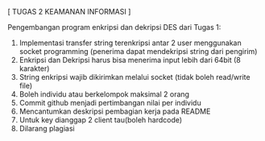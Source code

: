 [ TUGAS 2 KEAMANAN INFORMASI ]

Pengembangan program enkripsi dan dekripsi DES dari Tugas 1:
1. Implementasi transfer string terenkripsi antar 2 user menggunakan socket programming (penerima dapat mendekripsi string dari pengirim)
2. Enkripsi dan Dekripsi harus bisa menerima input lebih dari 64bit (8 karakter)
3. String enkripsi wajib dikirimkan melalui socket (tidak boleh read/write file)
4. Boleh individu atau berkelompok maksimal 2 orang
5. Commit github menjadi pertimbangan nilai per individu
6. Mencantumkan deskripsi pembagian kerja pada README
7. Untuk key dianggap 2 client tau(boleh hardcode)
8. Dilarang plagiasi 
